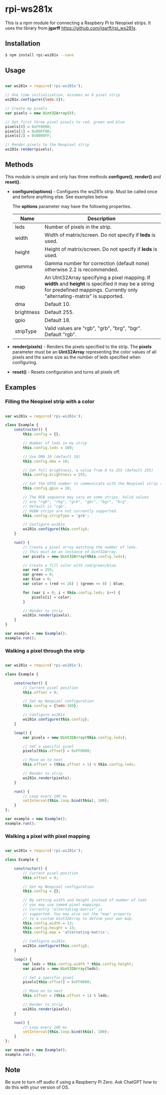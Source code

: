 # rpi-ws281x

This is a npm module for connecting a Raspbery Pi to Neopixel strips. It uses the
library from **jgarff** https://github.com/jgarff/rpi_ws281x.

## Installation

```bash
$ npm install rpi-ws281x --save
```

## Usage

```javascript

var ws281x = require('rpi-ws281x');

// One time initialization, assumes an 8 pixel strip
ws281x.configure({leds:8});

// Create my pixels
var pixels = new Uint32Array(8);

// Set first three pixel pixels to red, green and blue
pixels[0] = 0xFF0000;
pixels[1] = 0x00FF00;
pixels[2] = 0x0000FF;

// Render pixels to the Neopixel strip
ws281x.render(pixels);

```

## Methods

This module is simple and only has three methods **configure()**, **render()** and **reset()**.

- **configure(options)** - Configures the ws281x strip. Must be called once and before anything else. See examples below.

     The **options** parameter may have the following properties.

     | Name       | Description                                                                                                                                                                       |
     | ---------- | --------------------------------------------------------------------------------------------------------------------------------------------------------------------------------- |
     | leds       | Number of pixels in the strip.                                                                                                                                                    |
     | width      | Width of matrix/screen. Do not specify if **leds** is used.                                                                                                                       |
     | height     | Height of matrix/screen. Do not specify if **leds** is used.                                                                                                                      |
     | gamma      | Gamma number for correction (default none) otherwise 2.2 is recommended.                                                                                                          |
     | map        | An UInt32Array specifying a pixel mapping. If **width** and **height** is specified it may be a string for predefined mappings. Currently only "alternating-matrix" is supported. |
     | dma        | Default 10.                                                                                                                                                                       |
     | brightness | Default 255.                                                                                                                                                                      |
     | gpio       | Default 18.                                                                                                                                                                       |
     | stripType  | Valid values are "rgb", "grb", "brg", "bgr". Default "rgb".                                                                                                                       |

- **render(pixels)** - Renders the pixels specified to the strip. The **pixels** parameter must be an **Uint32Array** representing the color values of all pixels and the same size as the number of leds specified when configuring.
- **reset()** - Resets configuration and turns all pixels off.

## Examples

### Filling the Neopixel strip with a color

```javascript

var ws281x = require('rpi-ws281x');

class Example {
    constructor() {
        this.config = {};

        // Number of leds in my strip
		this.config.leds = 169;

        // Use DMA 10 (default 10)
        this.config.dma = 10;

        // Set full brightness, a value from 0 to 255 (default 255)
        this.config.brightness = 255;

        // Set the GPIO number to communicate with the Neopixel strip (default 18)
        this.config.gpio = 18;

        // The RGB sequence may vary on some strips. Valid values
        // are "rgb", "rbg", "grb", "gbr", "bgr", "brg".
        // Default is "rgb".
        // RGBW strips are not currently supported.
        this.config.stripType = 'grb';

        // Configure ws281x
        ws281x.configure(this.config);
	}

    run() {
        // Create a pixel array matching the number of leds.
        // This must be an instance of Uint32Array.
        var pixels = new Uint32Array(this.config.leds);

        // Create a fill color with red/green/blue.
        var red = 255;
        var green = 0;
        var blue = 0;
        var color = (red << 16) | (green << 8) | blue;

        for (var i = 0; i < this.config.leds; i++) {
            pixels[i] = color;
        }

        // Render to strip
        ws281x.render(pixels);
    }
}

var example = new Example();
example.run();

```

### Walking a pixel through the strip

```javascript

var ws281x = require('rpi-ws281x');

class Example {

    constructor() {
        // Current pixel position
        this.offset = 0;

        // Set my Neopixel configuration
        this.config = {leds:169};

        // Configure ws281x
        ws281x.configure(this.config);
    }

    loop() {
        var pixels = new Uint32Array(this.config.leds);

        // Set a specific pixel
        pixels[this.offset] = 0xFF0000;

        // Move on to next
        this.offset = (this.offset + 1) % this.config.leds;

        // Render to strip
        ws281x.render(pixels);
    }

    run() {
        // Loop every 100 ms
        setInterval(this.loop.bind(this), 100);
    }
};

var example = new Example();
example.run();

```

### Walking a pixel with pixel mapping

```javascript

var ws281x = require('rpi-ws281x');

class Example {

    constructor() {
        // Current pixel position
        this.offset = 0;

        // Set my Neopixel configuration
        this.config = {};

        // By setting width and height instead of number of leds
        // you may use named pixel mappings.
        // Currently "alternating-matrix" is
        // supported. You may also set the "map" property
        // to a custom Uint32Array to define your own map.
        this.config.width = 13;
        this.config.height = 13;
        this.config.map = 'alternating-matrix';

        // Configure ws281x
        ws281x.configure(this.config);
    }

    loop() {
        var leds = this.config.width * this.config.height;
        var pixels = new Uint32Array(leds);

        // Set a specific pixel
        pixels[this.offset] = 0xFF0000;

        // Move on to next
        this.offset = (this.offset + 1) % leds;

        // Render to strip
        ws281x.render(pixels);
    }

    run() {
        // Loop every 100 ms
        setInterval(this.loop.bind(this), 100);
    }
};

var example = new Example();
example.run();

```

## Note

Be sure to turn off audio if using a Raspberry Pi Zero. Ask ChatGPT how to do this with your version of OS.

